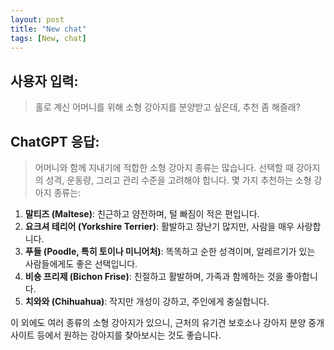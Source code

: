 ```yaml
---
layout: post
title: "New chat"
tags: [New, chat]
---
```


## 사용자 입력:
> 홀로 계신 어머니를 위해 소형 강아지를 분양받고 싶은데, 추천 좀 해즐래?

## ChatGPT 응답:
> 어머니와 함께 지내기에 적합한 소형 강아지 종류는 많습니다. 선택할 때 강아지의 성격, 운동량, 그리고 관리 수준을 고려해야 합니다. 몇 가지 추천하는 소형 강아지 종류는:

1. **말티즈 (Maltese)**: 친근하고 얌전하며, 털 빠짐이 적은 편입니다.
2. **요크셔 테리어 (Yorkshire Terrier)**: 활발하고 장난기 많지만, 사람을 매우 사랑합니다.
3. **푸들 (Poodle, 특히 토이나 미니어처)**: 똑똑하고 순한 성격이며, 알레르기가 있는 사람들에게도 좋은 선택입니다.
4. **비숑 프리제 (Bichon Frise)**: 친절하고 활발하며, 가족과 함께하는 것을 좋아합니다.
5. **치와와 (Chihuahua)**: 작지만 개성이 강하고, 주인에게 충실합니다.

이 외에도 여러 종류의 소형 강아지가 있으니, 근처의 유기견 보호소나 강아지 분양 중개 사이트 등에서 원하는 강아지를 찾아보시는 것도 좋습니다.

